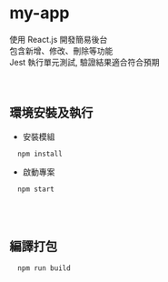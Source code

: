 # my-app

使用 React.js 開發簡易後台<br>
包含新增、修改、刪除等功能<br>
Jest 執行單元測試, 驗證結果適合符合預期<br><br><br>

## 環境安裝及執行

- 安裝模組

```
  npm install
```

- 啟動專案

```
  npm start
```

<br><br>

## 編譯打包

```
  npm run build
```
